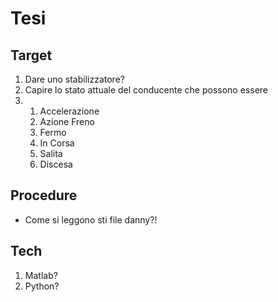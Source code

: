 # Tesi

## Target
1. Dare uno stabilizzatore?
2. Capire lo stato attuale del conducente che possono essere
3. 1. Accelerazione
   2. Azione Freno
   3. Fermo
   4. In Corsa
   5. Salita
   6. Discesa
## Procedure
 - Come si leggono sti file danny?!
## Tech
1. Matlab?
2. Python?
